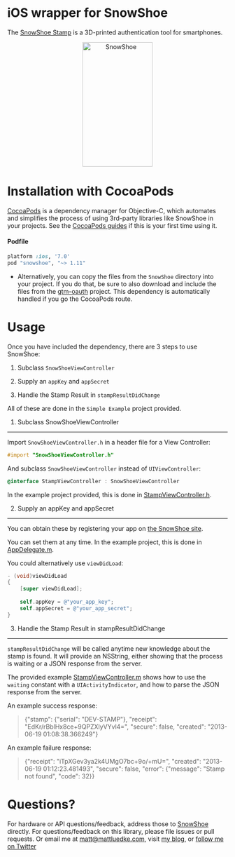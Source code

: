 iOS wrapper for SnowShoe
========================

The [SnowShoe Stamp](http://www.snowshoestamp.com) is a 3D-printed authentication tool for smartphones. 

<p align="center" >
  <img src="https://beta.snowshoestamp.com/static/api/img/stamp.gif" alt="SnowShoe" title="SnowShoe" width="160" height="284">
</p>

Installation with CocoaPods
===========================

[CocoaPods](http://cocoapods.org/) is a dependency manager for Objective-C, which automates and simplifies the process of using 3rd-party libraries like SnowShoe in your projects. See the [CocoaPods guides](http://guides.cocoapods.org/using/index.html) if this is your first time using it.

#### Podfile

```ruby
platform :ios, '7.0'
pod "snowshoe", "~> 1.11"
```

* Alternatively, you can copy the files from the `SnowShoe` directory into your project. If you do that, be sure to also download and include the files from the [gtm-oauth](https://code.google.com/p/gtm-oauth/) project. This dependency is automatically handled if you go the CocoaPods route.

Usage
=====

Once you have included the dependency, there are 3 steps to use SnowShoe:

1. Subclass `SnowShoeViewController`

2. Supply an `appKey` and `appSecret`

3. Handle the Stamp Result in `stampResultDidChange`

All of these are done in the `Simple Example` project provided.

1. Subclass SnowShoeViewController
----------------------------------

Import `SnowShoeViewController.h` in a header file for a View Controller:

```objective-c
#import "SnowShoeViewController.h"
```

And subclass `SnowShoeViewController` instead of `UIViewController`:

```objective-c
@interface StampViewController : SnowShoeViewController
```

In the example project provided, this is done in [StampViewController.h](https://github.com/mluedke2/snowshoe/blob/master/SimpleExample/StampViewController.h).

2. Supply an appKey and appSecret
---------------------------------

You can obtain these by registering your app on [the SnowShoe site](http://www.snowshoestamp.com).

You can set them at any time. In the example project, this is done in [AppDelegate.m](https://github.com/mluedke2/snowshoe/blob/master/SimpleExample/AppDelegate.m).

You could alternatively use `viewDidLoad`:

```objective-c
- (void)viewDidLoad
{
    [super viewDidLoad];
    
    self.appKey = @"your_app_key";
    self.appSecret = @"your_app_secret";
}
```

3. Handle the Stamp Result in stampResultDidChange
--------------------------------------------------

`stampResultDidChange` will be called anytime new knowledge about the stamp is found. It will provide an NSString, either showing that the process is waiting or a JSON response from the server.

The provided example [StampViewController.m](https://github.com/mluedke2/snowshoe/blob/master/SimpleExample/StampViewController.m) shows how to use the `waiting` constant with a `UIActivityIndicator`, and how to parse the JSON response from the server.

An example success response:

>{"stamp": {"serial": "DEV-STAMP"}, "receipt": "EdKr/rBblHx8ce+9QPZXlyVYvl4=",
> "secure": false, "created": "2013-06-19 01:08:38.366249"}

An example failure response:

>{"receipt": "iTpXGev3ya2k4UMgO7bc+9o/+mU=", "created": "2013-06-19 01:12:23.481493",
> "secure": false, "error": {"message": "Stamp not found", "code": 32}}

Questions?
==========

For hardware or API questions/feedback, address those to [SnowShoe](http://www.snowshoestamp.com) directly. For questions/feedback on this library, please file issues or pull requests. Or email me at matt@mattluedke.com, visit [my blog](http://www.mattluedke.com), or [follow me on Twitter](https://twitter.com/matt_luedke)
